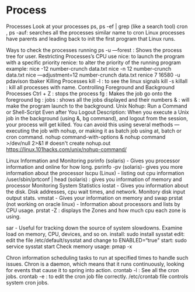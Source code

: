# Process

Processes
Look at your processes
ps, ps -ef | grep (like a search tool) cron , ps -auf: searches all the processes similar name to cron
Linux processes have parents and leading back to init the first program that Linux runs.

Ways to check the processes running
ps -u <user> —forest : Shows the process tree for user.
Restricting Processes’s CPU use
nice: to launch the program with a specific priority renice: to alter the priority of the running program example:
nice -12 number-crunch data.txt
nice -n 12 number-crunch data.txt
nice —adjustment=12 number-crunch data.txt renice 7 16580 -u pdavison tbaker
Killing Processes
kill -l : to see the linux signals
kill -s <signal> <pid>
killall <name> : kill all processes with name.
Controlling Foreground and Background Processes Ctrl + Z : stops the process
fg <job id> : Makes the job go onto the foreground bg <job id> :
jobs : shows all the jobs displayed and their numbers
<program starting command> & : will make the program launch to the background.
Unix Nohup: Run a Command or Shell-Script Even after You Logout
Description: When you execute a Unix job in the background (using &, bg command), and logout from the session, your process will get killed. You can avoid this using several methods — executing the job with nohup, or making it as batch job using at, batch or cron command. nohup command-with-options &
nohup command >/dev/null 2>&1 # doesn't create nohup.out https://linux.101hacks.com/unix/nohup-command/

Linux Information and Monitoring
psrinfo (solaris) - Gives you processor information and online for how long. psrinfo -pv (solaris)- gives you more information about the processor lscpu (Linux) - listing out cpu information
/user/sbin/prtconf | head (solaris) : gives you information of memory and processor
Monitoring System Statistics
iostat - Gives you information about the disk. Disk addresses, cpu wait times, and network. Monitory disk input output stats.
vmstat - Gives your information on memory and swap
prstat (not working on oracle linux) - Information about processors and lists by CPU usage.
prstat -Z : displays the Zones and how much cpu each zone is using.

sar - Useful for tracking down the source of system slowdowns. Examine load on memory, CPU, devices, and so on.
install: sudo <packages install like apt-get> install sysstat
edit: edit the file /etc/default/sysstat and change to ENABLED=“true" start: sudo service sysstat start
Check memory usage:
pmap -x <process id>

Chron information
scheduling tasks to run at specified times to handle such issues.
Chron is a daemon, which means that it runs continuously, looking for events that cause it to spring into action.
crontab -l : See all the cron jobs.
crontab -e : to edit the cron job file correctly.
/etc/crontab file controls system cron jobs.